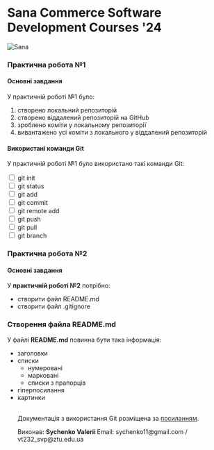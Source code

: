 <head>
<style>
        .bold{
            font-weight: bold;
        }
    </style>
</head>
<body>
    <h1>Sana Commerce Software Development Courses '24</h1>
    <img src="https://upload.wikimedia.org/wikipedia/commons/0/08/Sana_Commerce_Logo.png" alt="Sana">
    <h3>Практична робота №1</h3>
    <h4>Основні завдання</h4>
    <p>У практичній роботі №1 було:</p>
    <ol>
        <li>створено локальний репозиторій</li>
        <li>створено віддалений репозиторій на GitHub</li>
        <li>зроблено коміти у локальному репозиторії</li>
        <li>вивантажено усі коміти з локального у віддалений репозиторій</li>
    </ol>
    <h4>Використані команди Git</h4>
    <p>У практичній роботі №1 було використано такі команди Git:</p>
    <form>
        <label>
            <input type="checkbox" name="option1"> git init
        </label>
        <br>
        <label>
            <input type="checkbox" name="option2"> git status
        </label>
        <br>
        <label>
            <input type="checkbox" name="option3"> git add
        </label>
        <br>
        <label>
            <input type="checkbox" name="option4"> git commit
        </label>
        <br>
        <label>
            <input type="checkbox" name="option5"> git remote add
        </label>
        <br>
        <label>
            <input type="checkbox" name="option6"> git push
        </label>
        <br>
        <label>
            <input type="checkbox" name="option7"> git pull
        </label>
        <br>
        <label>
            <input type="checkbox" name="option8"> git branch
        </label>
    </form>
    <h3>Практична робота №2</h3>
    <h4>Основні завдання</h4>
  <p>
        У <span class="bold">практичній роботі №2</span> потрібно:
    </p>
  <ul>
    <li> створити файл README.md </li>
    <li> створити файл .gitignore </li>
  </ul>
  <h3> Створення файла README.md </h3>
  <p>  У файлі <span class="bold">README.md</span>  повинна бути така інформація: </p1>
<ul>
  
  <li>заголовки  </li>
  <li>списки
    <ul>
      <li>нумеровані</li>
      <li>марковані</li>
      <li>списки з прапорців</li>
    </ul>
    </li>
  <li>гіперпосилання </li>
  <li>картинки </li>
    <br>
  <p> Документація з використання Git розміщена за <a href="https://codepen.io/pen?template=KKJmaKp">посиланням</a>.</p>
  <p>Виконав: <span class="bold">Sychenko Valerii </span> Email: sychenko11@gmail.com / vt232_svp@ztu.edu.ua</p>
</body>
